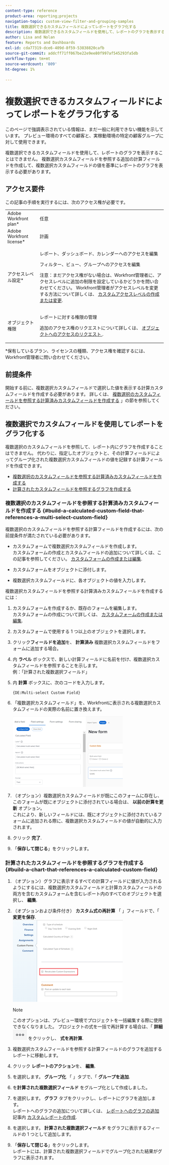 ```yaml
---
content-type: reference
product-area: reporting;projects
navigation-topic: custom-view-filter-and-grouping-samples
title: 複数選択できるカスタムフィールドによってレポートをグラフ化する
description: 複数選択できるカスタムフィールドを使用して、レポートのグラフを表示することはできません。 複数選択カスタムフィールドを参照する追加の計算フィールドを作成して、複数選択カスタムフィールドの値を基準にレポートのグラフを表示する必要があります。
author: Lisa and Nolan
feature: Reports and Dashboards
exl-id: cda77319-dce6-409d-8f59-53838820cafb
source-git-commit: addcff71ff067be22e9ee80f997af545293fa5db
workflow-type: tm+mt
source-wordcount: '809'
ht-degree: 1%

---
```


# 複数選択できるカスタムフィールドによってレポートをグラフ化する

<span class="preview">このページで強調表示されている情報は、まだ一般に利用できない機能を示しています。 プレビュー環境のすべての顧客と、実稼動環境の特定の顧客グループに対して使用できます。</span>

複数選択できるカスタムフィールドを使用して、レポートのグラフを表示することはできません。 複数選択カスタムフィールドを参照する追加の計算フィールドを作成して、複数選択カスタムフィールドの値を基準にレポートのグラフを表示する必要があります。

## アクセス要件

この記事の手順を実行するには、次のアクセス権が必要です。

<table style="table-layout:auto"> 
 <col> 
 <col> 
 <tbody> 
  <tr> 
   <td role="rowheader">Adobe Workfront plan*</td> 
   <td> <p>任意</p> </td> 
  </tr> 
  <tr> 
   <td role="rowheader">Adobe Workfront license*</td> 
   <td> <p>計画 </p> </td> 
  </tr> 
  <tr> 
   <td role="rowheader">アクセスレベル設定*</td> 
   <td> <p>レポート、ダッシュボード、カレンダーへのアクセスを編集</p> <p>フィルター、ビュー、グループへのアクセスを編集</p> <p>注意：まだアクセス権がない場合は、Workfront管理者に、アクセスレベルに追加の制限を設定しているかどうかを問い合わせてください。 Workfront管理者がアクセスレベルを変更する方法について詳しくは、 <a href="../../../administration-and-setup/add-users/configure-and-grant-access/create-modify-access-levels.md" class="MCXref xref">カスタムアクセスレベルの作成または変更</a>.</p> </td> 
  </tr> 
  <tr> 
   <td role="rowheader">オブジェクト権限</td> 
   <td> <p>レポートに対する権限の管理</p> <p>追加のアクセス権のリクエストについて詳しくは、 <a href="../../../workfront-basics/grant-and-request-access-to-objects/request-access.md" class="MCXref xref">オブジェクトへのアクセスのリクエスト </a>.</p> </td> 
  </tr> 
 </tbody> 
</table>

&#42;保有しているプラン、ライセンスの種類、アクセス権を確認するには、Workfront管理者に問い合わせてください。

## 前提条件

開始する前に、複数選択カスタムフィールドで選択した値を表示する計算カスタムフィールドを作成する必要があります。 詳しくは、 [複数選択のカスタムフィールドを参照する計算済みカスタムフィールドを作成する](#build-a-calculated-custom-field-that-references-a-multi-select-custom-field) 」の節を参照してください。

## 複数選択でカスタムフィールドを使用してレポートをグラフ化する

<!--
<p data-mc-conditions="QuicksilverOrClassic.Draft mode">(NOTE: this moved to its own article, linked in the Note above!)</p>
-->

複数選択のカスタムフィールドを参照して、レポート内にグラフを作成することはできません。 代わりに、指定したオブジェクトと、その計算フィールドによってグループ化された複数選択カスタムフィールドの値を記録する計算フィールドを作成できます。 

* [複数選択のカスタムフィールドを参照する計算済みカスタムフィールドを作成する](#build-a-calculated-custom-field-that-references-a-multi-select-custom-field)
* [計算されたカスタムフィールドを参照するグラフを作成する](#build-a-chart-that-references-a-calculated-custom-field)

### 複数選択のカスタムフィールドを参照する計算済みカスタムフィールドを作成する {#build-a-calculated-custom-field-that-references-a-multi-select-custom-field}

複数選択のカスタムフィールドを参照する計算フィールドを作成するには、次の前提条件が満たされている必要があります。

* カスタムフォームで複数選択カスタムフィールドを作成します。\
   カスタムフォームの作成とカスタムフィールドの追加について詳しくは、この記事を参照してください。 [カスタムフォームの作成または編集](../../../administration-and-setup/customize-workfront/create-manage-custom-forms/create-or-edit-a-custom-form.md).

* カスタムフォームをオブジェクトに添付します。
* 複数選択カスタムフィールドに、各オブジェクトの値を入力します。

複数選択カスタムフィールドを参照する計算済みカスタムフィールドを作成するには：

1. カスタムフォームを作成するか、既存のフォームを編集します。\
   カスタムフォームの作成について詳しくは、 [カスタムフォームの作成または編集](../../../administration-and-setup/customize-workfront/create-manage-custom-forms/create-or-edit-a-custom-form.md).

1. カスタムフォームで使用する 1 つ以上のオブジェクトを選択します。
1. クリック&#x200B;**フィールドを追加**&#x200B;を、 **計算済み** 複数選択カスタムフィールドをフォームに追加する場合。

1. 内 **ラベル** ボックスで、新しい計算フィールドに名前を付け、複数選択カスタムフィールドを参照することを示します。\
   例：「計算された複数選択フィールド」

1. 内 **計算** ボックスに、次のコードを入力します。

   ```
   {DE:Multi-select Custom Field}
   ```

1. 「複数選択カスタムフィールド」を、Workfrontに表示される複数選択カスタムフィールドの実際の名前に置き換えます。

   ![](assets/calculated-multi-select-custom-field-nwe-350x223.png)

1. （オプション）複数選択カスタムフィールドが既にこのフォームに存在し、このフォームが既にオブジェクトに添付されている場合は、 **以前の計算を更新** オプション。\
   これにより、新しいフィールドには、既にオブジェクトに添付されているフォームに追加される際に、複数選択カスタムフィールドの値が自動的に入力されます。

1. クリック **完了**.
1. 「**保存して閉じる**」をクリックします。

### 計算されたカスタムフィールドを参照するグラフを作成する {#build-a-chart-that-references-a-calculated-custom-field}

1. （オプション）グラフに表示するすべての計算フィールドに値が入力されるようにするには、複数選択カスタムフィールドと計算カスタムフィールドの両方を含むカスタムフォームを含むレポート内のすべてのオブジェクトを選択し、 **編集**.
1. （オプションおよび条件付き） **カスタム式の再計算** 「 」フィールドで、「 **変更を保存**.\
   ![](assets/recalculate-custom-expressions-350x259.png)

   >[!NOTE]
   >
   ><span class="preview">このオプションは、プレビュー環境でプロジェクトを一括編集する際に使用できなくなりました。  プロジェクトの式を一括で再計算する場合は、「 **詳細** ![](assets/more-icon-45x33.png) をクリックし、 **式を再計算**. </span>


1. 複数選択カスタムフィールドを参照する計算フィールドのグラフを追加するレポートに移動します。
1. クリック **レポートのアクション**&#x200B;を、 **編集**.

1. を選択します。 <strong>グループ化</strong> 「 」タブで、「 <strong>グループを追加</strong>.
1. を<strong>計算された複数選択フィールド</strong> をグループ化として作成しました。
1. を選択します。 <strong>グラフ</strong> タブをクリックし、レポートにグラフを追加します。<br>レポートへのグラフの追加について詳しくは、 <a href="../../../reports-and-dashboards/reports/creating-and-managing-reports/create-custom-report.md#add-a-chart" class="MCXref xref">レポートへのグラフの追加</a> 記事内 <a href="../../../reports-and-dashboards/reports/creating-and-managing-reports/create-custom-report.md" class="MCXref xref">カスタムレポートの作成</a>.
1. を選択します。 <strong>計算された複数選択フィールド</strong> をグラフに表示するフィールドの 1 つとして追加します。
1. 「<strong>保存して閉じる</strong>」をクリックします。<br>レポートには、計算された複数選択フィールドでグループ化された結果がグラフに表示されます。
